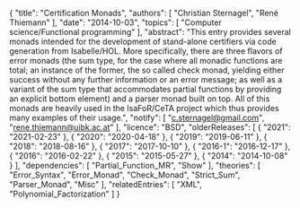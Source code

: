 {
    "title": "Certification Monads",
    "authors": [
        "Christian Sternagel",
        "René Thiemann"
    ],
    "date": "2014-10-03",
    "topics": [
        "Computer science/Functional programming"
    ],
    "abstract": "This entry provides several monads intended for the development of stand-alone certifiers via code generation from Isabelle/HOL. More specifically, there are three flavors of error monads (the sum type, for the case where all monadic functions are total; an instance of the former, the so called check monad, yielding either success without any further information or an error message; as well as a variant of the sum type that accommodates partial functions by providing an explicit bottom element) and a parser monad built on top. All of this monads are heavily used in the IsaFoR/CeTA project which thus provides many examples of their usage.",
    "notify": [
        "c.sternagel@gmail.com",
        "rene.thiemann@uibk.ac.at"
    ],
    "licence": "BSD",
    "olderReleases": [
        {
            "2021": "2021-02-23"
        },
        {
            "2020": "2020-04-18"
        },
        {
            "2019": "2019-06-11"
        },
        {
            "2018": "2018-08-16"
        },
        {
            "2017": "2017-10-10"
        },
        {
            "2016-1": "2016-12-17"
        },
        {
            "2016": "2016-02-22"
        },
        {
            "2015": "2015-05-27"
        },
        {
            "2014": "2014-10-08"
        }
    ],
    "dependencies": [
        "Partial_Function_MR",
        "Show"
    ],
    "theories": [
        "Error_Syntax",
        "Error_Monad",
        "Check_Monad",
        "Strict_Sum",
        "Parser_Monad",
        "Misc"
    ],
    "relatedEntries": [
        "XML",
        "Polynomial_Factorization"
    ]
}